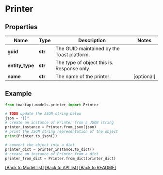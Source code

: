 # Printer


## Properties

Name | Type | Description | Notes
------------ | ------------- | ------------- | -------------
**guid** | **str** | The GUID maintained by the Toast platform. | 
**entity_type** | **str** | The type of object this is. Response only. | 
**name** | **str** | The name of the printer. | [optional] 

## Example

```python
from toastapi.models.printer import Printer

# TODO update the JSON string below
json = "{}"
# create an instance of Printer from a JSON string
printer_instance = Printer.from_json(json)
# print the JSON string representation of the object
print(Printer.to_json())

# convert the object into a dict
printer_dict = printer_instance.to_dict()
# create an instance of Printer from a dict
printer_from_dict = Printer.from_dict(printer_dict)
```
[[Back to Model list]](../README.md#documentation-for-models) [[Back to API list]](../README.md#documentation-for-api-endpoints) [[Back to README]](../README.md)


